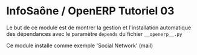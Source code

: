 InfoSaône / OpenERP Tutoriel 03
===================

Le but de ce module est de montrer la gestion et l'installation automatique des dépendances avec le paramètre `depends` du fichier `__openerp__.py`

Ce module installe comme exemple 'Social Network' (mail)

